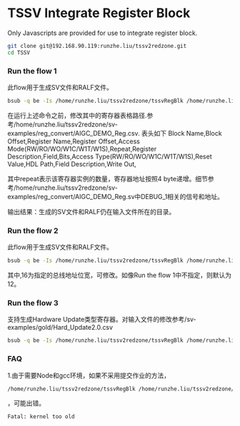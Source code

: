 # TSSV  Integrate Register Block

Only Javascripts are provided for use to integrate register block.

```bash
git clone git@192.168.90.119:runzhe.liu/tssv2redzone.git
cd TSSV
```

### Run the flow 1
此flow用于生成SV文件和RALF文件。
```bash
bsub -q be -Is /home/runzhe.liu/tssv2redzone/tssvRegBlk /home/runzhe.liu/tssv2redzone/sv-examples/reg_convert/AIGC_DEMO_Reg.csv 
```
在运行上述命令之前，修改其中的寄存器表格路径.参考/home/runzhe.liu/tssv2redzone/sv-examples/reg_convert/AIGC_DEMO_Reg.csv.
表头如下
Block Name,Block Offset,Register Name,Register Offset,Access Mode(RW/RO/WO/W1C/W1T/W1S),Repeat,Register Description,Field,Bits,Access Type(RW/RO/WO/W1C/W1T/W1S),Reset Value,HDL Path,Field Description,Write Out,

其中repeat表示该寄存器实例的数量，寄存器地址按照4 byte递增。细节参考/home/runzhe.liu/tssv2redzone/sv-examples/reg_convert/AIGC_DEMO_Reg.sv中DEBUG_1相关的信号和地址。

输出结果：生成的SV文件和RALF仍在输入文件所在的目录。

### Run the flow 2
此flow用于生成SV文件和RALF文件。
```bash
bsub -q be -Is /home/runzhe.liu/tssv2redzone/tssvRegBlk /home/runzhe.liu/tssv2redzone/sv-examples/reg_convert/AIGC_DEMO_Reg.csv 16
```
其中,16为指定的总线地址位宽，可修改。如像Run the flow 1中不指定，则默认为12。

### Run the flow 3
支持生成Hardware Update类型寄存器。对输入文件的修改参考/sv-examples/gold/Hard_Update2.0.csv
```bash
bsub -q be -Is /home/runzhe.liu/tssv2redzone/tssvRegBlk /home/runzhe.liu/tssv2redzone/sv-examples/gold/Hard_Update2.0.csv
```

### FAQ

1.由于需要Node和gcc环境，如果不采用提交作业的方法，
```bash
/home/runzhe.liu/tssv2redzone/tssvRegBlk /home/runzhe.liu/tssv2redzone/sv-examples/reg_convert/AIGC_DEMO_Reg.csv
```
，可能出错。
```bash
Fatal: kernel too old
```
